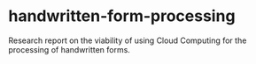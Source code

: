 # handwritten-form-processing
Research report on the viability of using Cloud Computing for the processing of handwritten forms.
